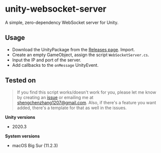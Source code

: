 # unity-websocket-server
A simple, zero-dependency WebSocket server for Unity.

## Usage
* Download the UnityPackage from the [Releases page](https://github.com/shaunabanana/unity-websocket-server/releases). Import.
* Create an empty GameObject, assign the script `WebSocketServer.cs`.
* Input the IP and port of the server.
* Add callbacks to the `onMessage` UnityEvent.

## Tested on
> If you find this script works/doesn't work for you, please let me know by creating an [issue](https://github.com/shaunabanana/unity-websocket-server/issues) or emailing me at shengchenzhang1207@gmail.com.
> Also, if there's a feature you want added, there's a template for that as well in the issues.

**Unity versions**
* 2020.3

**System versions**
* macOS Big Sur (11.2.3)
